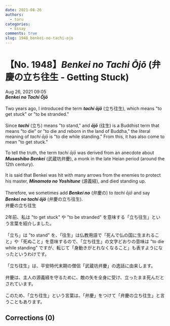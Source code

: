 ```yaml
---
date: 2021-08-26
authors:
  - toru
categories:
  - Essay
comments: true
slug: 1948_benkei-no-tachi-ojo
---
```


# 【No. 1948】<strong><em>Benkei no Tachi Ōjō</strong></em> (弁慶の立ち往生 - Getting Stuck)
<div class="date">Aug 26, 2021 09:05</div>
<div id="post"><div id="body_show_ori">
<strong><em>Benkei no Tachi Ōjō</strong></em><br/><br/>Two years ago, I introduced the term <strong><em>tachi ōjō</em></strong> (立ち往生), which means "to get stuck" or "to be stranded."<br/><br/>Since <strong><em>tachi</em></strong> (立ち) means "to stand," and <strong><em>ōjō</em></strong> (往生) is a Buddhist term that means "to die" or "to die and reborn in the land of Buddha," the literal meaning of <em>tachi ōjō</em> is "to die while standing." From this, it has also come to mean "to get stuck."<br/><br/>To tell the truth, the term <em>tachi ōjō</em> was derived from an anecdote about <strong><em>Musashibo Benkei</em></strong> (武蔵坊弁慶), a monk in the late Heian period (around the 12th century).<br/><br/>It is said that Benkei was hit with many arrows from the enemies to protect his master, <strong><em>Minamoto no Yoshitune</em></strong> (源義経), and died standing up.<br/><br/>Therefore, we sometimes add <strong><em>Benkei no</em></strong> (弁慶の) to <em>tachi ōjō</em> and say <strong><em>Benkei no tachi ōjō</em></strong> (弁慶の立ち往生).
</div></div>

<!-- more -->

<div id="post_ja"><div id="body_show_mo">
弁慶の立ち往生<br/><br/>2年前、私は "to get stuck" や "to be stranded" を意味する「立ち往生」という言葉を紹介しました。<br/><br/>「立ち」は "to stand" を、「往生」は仏教用語で「死んで仏の国に生まれること」や「死ぬこと」を意味するので、「立ち往生」の文字どおりの意味は "to die while standing" ですが、転じて「身動きがとれなくなること」も表すようになったというわけです。<br/><br/>「立ち往生」は、平安時代末期の僧侶「武蔵坊弁慶」の逸話に由来します。<br/><br/>弁慶は、主人の源義経を守るために、敵の矢を全身に受け、立ったまま死んだとされています。<br/><br/>このため、「立ち往生」という言葉は、「弁慶」をつけて「弁慶の立ち往生」と言うこともあります。
</div></div>

## Corrections (0)
